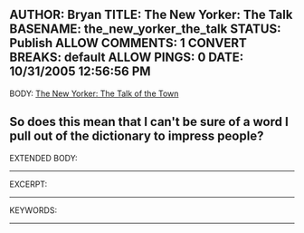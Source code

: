 AUTHOR: Bryan
TITLE: The New Yorker: The Talk
BASENAME: the_new_yorker_the_talk
STATUS: Publish
ALLOW COMMENTS: 1
CONVERT BREAKS: __default__
ALLOW PINGS: 0
DATE: 10/31/2005 12:56:56 PM
-----
BODY:
<a title="The New Yorker: The Talk of the Town" href="http://www.newyorker.com/talk/content/articles/050829ta_talk_alford">The New Yorker: The Talk of the Town</a>

So does this mean that I can't be sure of a word I pull out of the dictionary to impress people?
-----
EXTENDED BODY:

-----
EXCERPT:

-----
KEYWORDS:

-----


